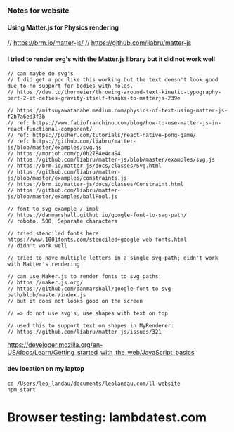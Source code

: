 
### Notes for website

#### Using Matter.js for Physics rendering
// https://brm.io/matter-js/
// https://github.com/liabru/matter-js

#### I tried to render svg's with the Matter.js library but it did not work well

```
// can maybe do svg's
// I did get a poc like this working but the text doesn't look good due to no support for bodies with holes.
// https://dev.to/thormeier/throwing-around-text-kinetic-typography-part-2-it-defies-gravity-itself-thanks-to-matterjs-239e

// https://mitsuyawatanabe.medium.com/physics-of-text-using-matter-js-f2b7a6ed3f3b
// ref: https://www.fabiofranchino.com/blog/how-to-use-matter-js-in-react-functional-component/
// ref: https://pusher.com/tutorials/react-native-pong-game/
// ref: https://github.com/liabru/matter-js/blob/master/examples/svg.js
// https://morioh.com/p/0b2784e4ca94
// https://github.com/liabru/matter-js/blob/master/examples/svg.js
// https://brm.io/matter-js/docs/classes/Svg.html
// https://github.com/liabru/matter-js/blob/master/examples/constraints.js
// https://brm.io/matter-js/docs/classes/Constraint.html
// https://github.com/liabru/matter-js/blob/master/examples/ballPool.js

// font to svg example / impl
// https://danmarshall.github.io/google-font-to-svg-path/
// roboto, 500, Separate characters

// tried stenciled fonts here: https://www.1001fonts.com/stenciled+google-web-fonts.html
// didn't work well

// tried to have multiple letters in a single svg-path; didn't work with Matter's rendering

// can use Maker.js to render fonts to svg paths:
// https://maker.js.org/
// https://github.com/danmarshall/google-font-to-svg-path/blob/master/index.js
// but it does not looks good on the screen

// => do not use svg's, use shapes with text on top

// used this to support text on shapes in MyRenderer: 
// https://github.com/liabru/matter-js/issues/321

```

https://developer.mozilla.org/en-US/docs/Learn/Getting_started_with_the_web/JavaScript_basics

#### dev location on my laptop
```
cd /Users/leo_landau/documents/leolandau.com/ll-website
npm start
```

# Browser testing: lambdatest.com

